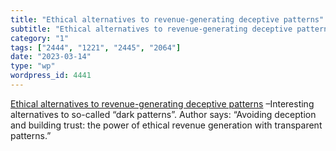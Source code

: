 ```yaml
---
title: "Ethical alternatives to revenue-generating deceptive patterns"
subtitle: "Ethical alternatives to revenue-generating deceptive patterns"
category: "1"
tags: ["2444", "1221", "2445", "2064"]
date: "2023-03-14"
type: "wp"
wordpress_id: 4441
---
```

[ Ethical alternatives to revenue-generating deceptive patterns]( https://uxdesign.cc/ethical-alternatives-to-revenue-generating-deceptive-patterns-252a0efd9d2d) –Interesting alternatives to so-called “dark patterns”. Author says: “Avoiding deception and building trust: the power of ethical revenue generation with transparent patterns.”